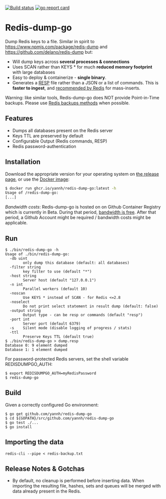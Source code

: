[![Build status](https://github.com/yannh/redis-dump-go/workflows/build/badge.svg?branch=master)](https://github.com/yannh/redis-dump-go/actions?query=branch%3Amaster)  [![go report card](https://goreportcard.com/badge/github.com/yannh/redis-dump-go)](https://goreportcard.com/report/github.com/yannh/redis-dump-go)

# Redis-dump-go

Dump Redis keys to a file. Similar in spirit to https://www.npmjs.com/package/redis-dump and https://github.com/delano/redis-dump but:

* Will dump keys across **several processes & connections**
* Uses SCAN rather than KEYS * for much **reduced memory footprint** with large databases
* Easy to deploy & containerize - **single binary**.
* Generates a [RESP](https://redis.io/topics/protocol) file rather than a JSON or a list of commands. This is **faster to ingest**, and [recommended by Redis](https://redis.io/topics/mass-insert) for mass-inserts.

Warning: like similar tools, Redis-dump-go does NOT provide Point-in-Time backups. Please use [Redis backups methods](https://redis.io/topics/persistence) when possible.

## Features

* Dumps all databases present on the Redis server
* Keys TTL are preserved by default
* Configurable Output (Redis commands, RESP)
* Redis password-authentication

## Installation

Download the appropriate version for your operating system on [ŧhe release page](https://github.com/yannh/redis-dump-go/releases),
or use the [Docker image](https://github.com/users/yannh/packages/container/package/redis-dump-go):

```bash
$ docker run ghcr.io/yannh/redis-dump-go:latest -h
Usage of /redis-dump-go:
[...]
```
_Bandwidth costs_: Redis-dump-go is hosted on on Github Container Registry which is currently in Beta. During that period,
[bandwidth is free](https://docs.github.com/en/packages/guides/about-github-container-registry). After that period,
a Github Account might be required / bandwidth costs might be applicable.

## Run

```
$ ./bin/redis-dump-go -h
Usage of ./bin/redis-dump-go:
  -db uint
        only dump this database (default: all databases)
  -filter string
        key filter to use (default "*")
  -host string
        Server host (default "127.0.0.1")
  -n int
        Parallel workers (default 10)
  -noscan
        Use KEYS * instead of SCAN - for Redis <=2.8
  -noselect
        Do not print select statement in result dump (default: false)
  -output string
        Output type - can be resp or commands (default "resp")
  -port int
        Server port (default 6379)
  -s    Silent mode (disable logging of progress / stats)
  -ttl
        Preserve Keys TTL (default true)
$ ./bin/redis-dump-go > dump.resp
Database 0: 9 element dumped
Database 1: 1 element dumped
```

For password-protected Redis servers, set the shell variable REDISDUMPGO\_AUTH:

```
$ export REDISDUMPGO_AUTH=myRedisPassword
$ redis-dump-go
```

## Build

Given a correctly configured Go environment:

```
$ go get github.com/yannh/redis-dump-go
$ cd ${GOPATH}/src/github.com/yannh/redis-dump-go
$ go test ./...
$ go install
```

## Importing the data

```
redis-cli --pipe < redis-backup.txt
```

## Release Notes & Gotchas

 * By default, no cleanup is performed before inserting data. When importing the resulting file, hashes, sets and queues will be merged with data already present in the Redis.
